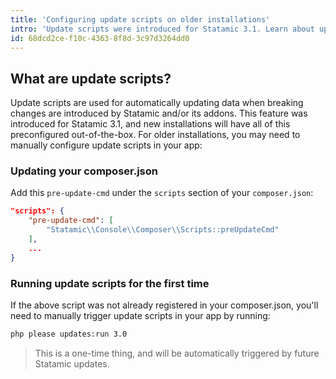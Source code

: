 ```yaml
---
title: 'Configuring update scripts on older installations'
intro: 'Update scripts were introduced for Statamic 3.1. Learn about update scripts and how to configure them on older Statamic installations.'
id: 68dcd2ce-f10c-4363-8f8d-3c97d3264dd0
---
```


## What are update scripts?

Update scripts are used for automatically updating data when breaking changes are introduced by Statamic and/or its addons. This feature was introduced for Statamic 3.1, and new installations will have all of this preconfigured out-of-the-box. For older installations, you may need to manually configure update scripts in your app:

### Updating your composer.json

Add this `pre-update-cmd` under the `scripts` section of your `composer.json`:

``` json
"scripts": {
    "pre-update-cmd": [
        "Statamic\\Console\\Composer\\Scripts::preUpdateCmd"
    ],
    ...
}
```

### Running update scripts for the first time

If the above script was not already registered in your composer.json, you'll need to manually trigger update scripts in your app by running:

``` bash
php please updates:run 3.0
```

> This is a one-time thing, and will be automatically triggered by future Statamic updates.
